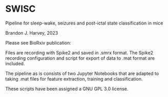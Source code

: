 # SWISC 

Pipeline for sleep-wake, seizures and post-ictal state classification in mice

Brandon J. Harvey, 2023

Please see BioRxiv publication: 

Files are recording with Spike2 and saved in .smrx format.  The Spike2 recording configuration and script for export of data to .mat format are included. 

The pipeline as is consists of two Jupyter Notebooks that are adapted to taking .mat files for feature extraction, training and classification. 

These scripts have been assigned a GNU GPL 3.0 license.

